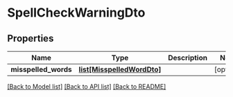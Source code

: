# SpellCheckWarningDto

## Properties
Name | Type | Description | Notes
------------ | ------------- | ------------- | -------------
**misspelled_words** | [**list[MisspelledWordDto]**](MisspelledWordDto.md) |  | [optional] 

[[Back to Model list]](../README.md#documentation-for-models) [[Back to API list]](../README.md#documentation-for-api-endpoints) [[Back to README]](../README.md)


